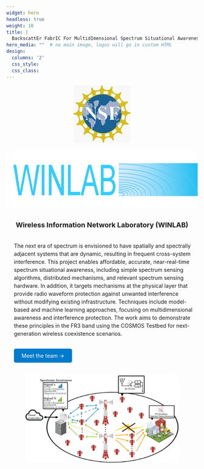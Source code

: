 ```yaml
---
widget: hero
headless: true
weight: 10
title: |
  BackscattEr FabrIC For MultidImensional Spectrum Situational Awareness and Protection
hero_media: ""  # no main image, logos will go in custom HTML
design:
  columns: '2'
  css_style:
  css_class:
---
```


<div style="display:flex; flex-wrap:wrap; gap:20px; align-items:flex-start;">

  <!-- Left column: logos -->
  <div style="flex:1 1 300px; text-align:center;">
    <img src="nsf.png" alt="NSF" style="height:150px; margin-bottom:20px;">
    <img src="winlab.png" alt="WINLAB" style="height:150px; margin-bottom:20px;">
    <div style="font-weight:bold; font-size:18px; margin-top:10px;">Wireless Information Network Laboratory (WINLAB)</div>
  </div>

  <!-- Right column: text + CTA -->
  <div style="flex:2 1 400px; min-width:250px; padding-left:20px;">
    <p style="font-size:1em; line-height:1.5;">
      The next era of spectrum is envisioned to have spatially and spectrally adjacent systems that are dynamic, resulting in frequent cross-system interference. This project enables affordable, accurate, near-real-time spectrum situational awareness, including simple spectrum sensing algorithms, distributed mechanisms, and relevant spectrum sensing hardware. In addition, it targets mechanisms at the physical layer that provide radio waveform protection against unwanted interference without modifying existing infrastructure. Techniques include model-based and machine learning approaches, focusing on multidimensional awareness and interference protection. The work aims to demonstrate these principles in the FR3 band using the COSMOS Testbed for next-generation wireless coexistence scenarios.
    </p>
    <a href="./people/" style="display:inline-block; margin-top:15px; padding:10px 20px; background:#007ACC; color:#fff; border-radius:5px; text-decoration:none;">Meet the team →</a>
  </div>

</div>

<!-- Image below the columns -->
<div style="text-align:center; margin-top:30px;">
  <img src="efficient.png" alt="Efficient" style="max-width:80%; height:auto; border-radius:8px;">
</div>
